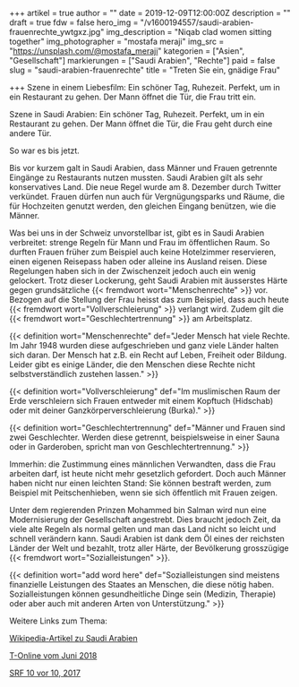 +++
artikel = true
author = ""
date = 2019-12-09T12:00:00Z
description = ""
draft = true
fdw = false
hero_img = "/v1600194557/saudi-arabien-frauenrechte_ywtgxz.jpg"
img_description = "Niqab clad women sitting together"
img_photographer = "mostafa meraji"
img_src = "https://unsplash.com/@mostafa_meraji"
kategorien = ["Asien", "Gesellschaft"]
markierungen = ["Saudi Arabien", "Rechte"]
paid = false
slug = "saudi-arabien-frauenrechte"
title = "Treten Sie ein, gnädige Frau"

+++
Szene in einem Liebesfilm: Ein schöner Tag, Ruhezeit. Perfekt, um in ein Restaurant zu gehen. Der Mann öffnet die Tür, die Frau tritt ein.

Szene in Saudi Arabien: Ein schöner Tag, Ruhezeit. Perfekt, um in ein Restaurant zu gehen. Der Mann öffnet die Tür, die Frau geht durch eine andere Tür.

So war es bis jetzt.

Bis vor kurzem galt in Saudi Arabien, dass Männer und Frauen getrennte Eingänge zu Restaurants nutzen mussten. Saudi Arabien gilt als sehr konservatives Land. Die neue Regel wurde am 8. Dezember durch Twitter verkündet. Frauen dürfen nun auch für Vergnügungsparks und Räume, die für Hochzeiten genutzt werden, den gleichen Eingang benützen, wie die Männer.

Was bei uns in der Schweiz unvorstellbar ist, gibt es in Saudi Arabien verbreitet: strenge Regeln für Mann und Frau im öffentlichen Raum. So durften Frauen früher zum Beispiel auch keine Hotelzimmer reservieren, einen eigenen Reisepass haben oder alleine ins Ausland reisen. Diese Regelungen haben sich in der Zwischenzeit jedoch auch ein wenig gelockert. Trotz dieser Lockerung, geht Saudi Arabien mit äusserstes Härte gegen grundsätzliche {{< fremdwort wort="Menschenrechte" >}} vor. Bezogen auf die Stellung der Frau heisst das zum Beispiel, dass auch heute {{< fremdwort wort="Vollverschleierung" >}} verlangt wird. Zudem gilt die {{< fremdwort wort="Geschlechtertrennung" >}} am Arbeitsplatz.

{{< definition wort="Menschenrechte" def="Jeder Mensch hat viele Rechte. Im Jahr 1948 wurden diese aufgeschrieben und ganz viele Länder halten sich daran. Der Mensch hat z.B. ein Recht auf Leben, Freiheit oder Bildung. Leider gibt es einige Länder, die den Menschen diese Rechte nicht selbstverständlich zustehen lassen." >}}

{{< definition wort="Vollverschleierung" def="Im muslimischen Raum der Erde verschleiern sich Frauen entweder mit einem Kopftuch (Hidschab) oder mit deiner Ganzkörperverschleierung (Burka)." >}}

{{< definition wort="Geschlechtertrennung" def="Männer und Frauen sind zwei Geschlechter. Werden diese getrennt, beispielsweise in einer Sauna oder in Garderoben, spricht man von Geschlechtertrennung." >}}

Immerhin: die Zustimmung eines männlichen Verwandten, dass die Frau arbeiten darf, ist heute nicht mehr gesetzlich gefordert. Doch auch Männer haben nicht nur einen leichten Stand: Sie können bestraft werden, zum Beispiel mit Peitschenhieben, wenn sie sich öffentlich mit Frauen zeigen.

Unter dem regierenden Prinzen Mohammed bin Salman wird nun eine Modernisierung der Gesellschaft angestrebt. Dies braucht jedoch Zeit, da viele alte Regeln als normal gelten und man das Land nicht so leicht und schnell verändern kann. Saudi Arabien ist dank dem Öl eines der reichsten Länder der Welt und bezahlt, trotz aller Härte, der Bevölkerung grosszügige {{< fremdwort wort="Sozialleistungen" >}}.

{{< definition wort="add word here" def="Sozialleistungen sind meistens finanzielle Leistungen des Staates an Menschen, die diese nötig haben. Sozialleistungen können gesundheitliche Dinge sein (Medizin, Therapie) oder aber auch mit anderen Arten von Unterstützung." >}}

Weitere Links zum Thema:

[Wikipedia-Artikel zu Saudi Arabien](https://de.wikipedia.org/wiki/Saudi-Arabien#Stellung_der_Frau)

[T-Online vom Juni 2018](https://www.t-online.de/leben/reisen/fernreisen/id_82328708/saudi-arabien-was-frauen-in-der-monarchie-duerfen-und-was-nicht.html)

[SRF 10 vor 10, 2017](https://www.srf.ch/news/international/saudi-arabien-im-wandel-frauen-befreien-sich-langsam-von-ihren-ketten)